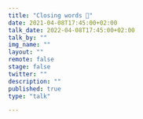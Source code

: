```yaml
---
title: "Closing words 🌇"
date: 2021-04-08T17:45:00+02:00
talk_date: 2022-04-08T17:45:00+02:00
talk_by: ""
img_name: ""
layout: ""
remote: false
stage: false
twitter: ""
description: ""
published: true
type: "talk"

---
```

